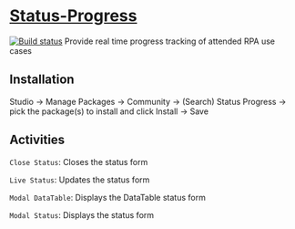 # [Status-Progress](https://marketplace.uipath.com/listings/status-progress-bar)
[![Build status](https://ci.appveyor.com/api/projects/status/lxf7qiwkuxkl4sxj/branch/main?svg=true)](https://ci.appveyor.com/project/k2zinger/status-progress/branch/main)
Provide real time progress tracking of attended RPA use cases


## Installation
Studio -> Manage Packages -> Community -> (Search) Status Progress -> pick the package(s) to install and click Install -> Save

## Activities
`Close Status`: Closes the status form

`Live Status`: Updates the status form

`Modal DataTable`: Displays the DataTable status form

`Modal Status`: Displays the status form
